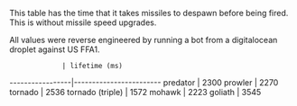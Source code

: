 
This table has the time that it takes missiles to 
despawn before being fired. This is without
missile speed upgrades.

All values were reverse engineered by running
a bot from a digitalocean droplet against
US FFA1.

                 | lifetime (ms)
-----------------|------------------------
predator         | 2300
prowler          | 2270
tornado          | 2536
tornado (triple) | 1572
mohawk           | 2223
goliath          | 3545

